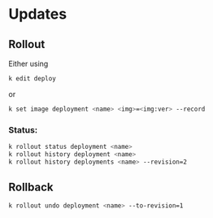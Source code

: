 # Updates

## Rollout

Either using 

```bash
k edit deploy
```

or 

```bash
k set image deployment <name> <img>=<img:ver> --record 
```

### Status:

```bash
k rollout status deployment <name>
k rollout history deployment <name>
k rollout history deployments <name> --revision=2
```

## Rollback

```bash
k rollout undo deployment <name> --to-revision=1
```

